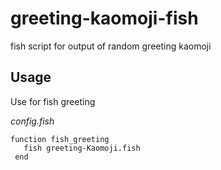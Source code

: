 # greeting-kaomoji-fish
fish script for output of random greeting kaomoji

## Usage
Use for fish greeting

*config.fish*
```fish
function fish_greeting
   fish greeting-Kaomoji.fish
 end
```
